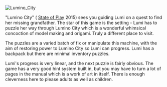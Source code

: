 ![Lumino_City](Lumino_City.jpeg)

"Lumino City" (
[State of Play](http://www.luminocitygame.com/)
2015) sees you guiding Lumi on a quest to find her missing grandfather. The star
of this game is the setting - Lumi has to puzzle her way through Lumino City
which is a wonderful whimsical concoction of model making and origami.
Truly a different place to visit.

The puzzles are a varied batch of fix or manipulate this machine, with the
aim of restoring power to Lumino City so Lumi can progress. Lumi has a
backpack but there are minimal inventory puzzles.

Lumi's progress is very linear, and the next puzzle is fairly obvious. The
game has a very good hint system built in, but you may have to turn a lot
of pages in the manual which is a work of art in itself. There is enough
cleverness here to please adults as well as children.
